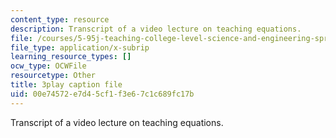 ```yaml
---
content_type: resource
description: Transcript of a video lecture on teaching equations.
file: /courses/5-95j-teaching-college-level-science-and-engineering-spring-2009/00e74572e7d45cf1f3e67c1c689fc17b_wy-LqFDwMuM.srt
file_type: application/x-subrip
learning_resource_types: []
ocw_type: OCWFile
resourcetype: Other
title: 3play caption file
uid: 00e74572-e7d4-5cf1-f3e6-7c1c689fc17b
---
```

Transcript of a video lecture on teaching equations.
